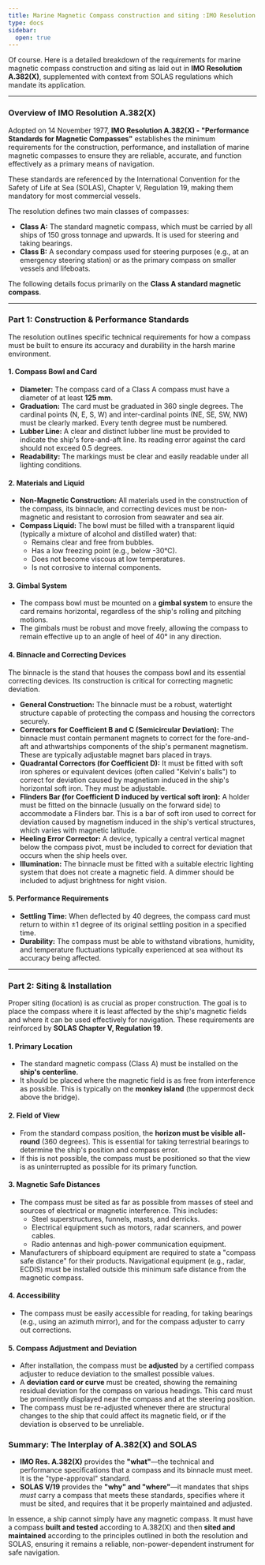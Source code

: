```yaml
---
title: Marine Magnetic Compass construction and siting :IMO Resolution A382(X);
type: docs
sidebar:
  open: true
---
```


Of course. Here is a detailed breakdown of the requirements for marine magnetic compass construction and siting as laid out in **IMO Resolution A.382(X)**, supplemented with context from SOLAS regulations which mandate its application.

---

### **Overview of IMO Resolution A.382(X)**

Adopted on 14 November 1977, **IMO Resolution A.382(X) - "Performance Standards for Magnetic Compasses"** establishes the minimum requirements for the construction, performance, and installation of marine magnetic compasses to ensure they are reliable, accurate, and function effectively as a primary means of navigation.

These standards are referenced by the International Convention for the Safety of Life at Sea (SOLAS), Chapter V, Regulation 19, making them mandatory for most commercial vessels.

The resolution defines two main classes of compasses:

*   **Class A:** The standard magnetic compass, which must be carried by all ships of 150 gross tonnage and upwards. It is used for steering and taking bearings.
*   **Class B:** A secondary compass used for steering purposes (e.g., at an emergency steering station) or as the primary compass on smaller vessels and lifeboats.

The following details focus primarily on the **Class A standard magnetic compass**.

---

### **Part 1: Construction & Performance Standards**

The resolution outlines specific technical requirements for how a compass must be built to ensure its accuracy and durability in the harsh marine environment.

#### **1. Compass Bowl and Card**
*   **Diameter:** The compass card of a Class A compass must have a diameter of at least **125 mm**.
*   **Graduation:** The card must be graduated in 360 single degrees. The cardinal points (N, E, S, W) and inter-cardinal points (NE, SE, SW, NW) must be clearly marked. Every tenth degree must be numbered.
*   **Lubber Line:** A clear and distinct lubber line must be provided to indicate the ship's fore-and-aft line. Its reading error against the card should not exceed 0.5 degrees.
*   **Readability:** The markings must be clear and easily readable under all lighting conditions.

#### **2. Materials and Liquid**
*   **Non-Magnetic Construction:** All materials used in the construction of the compass, its binnacle, and correcting devices must be non-magnetic and resistant to corrosion from seawater and sea air.
*   **Compass Liquid:** The bowl must be filled with a transparent liquid (typically a mixture of alcohol and distilled water) that:
    *   Remains clear and free from bubbles.
    *   Has a low freezing point (e.g., below -30°C).
    *   Does not become viscous at low temperatures.
    *   Is not corrosive to internal components.

#### **3. Gimbal System**
*   The compass bowl must be mounted on a **gimbal system** to ensure the card remains horizontal, regardless of the ship's rolling and pitching motions.
*   The gimbals must be robust and move freely, allowing the compass to remain effective up to an angle of heel of 40° in any direction.

#### **4. Binnacle and Correcting Devices**
The binnacle is the stand that houses the compass bowl and its essential correcting devices. Its construction is critical for correcting magnetic deviation.

*   **General Construction:** The binnacle must be a robust, watertight structure capable of protecting the compass and housing the correctors securely.
*   **Correctors for Coefficient B and C (Semicircular Deviation):** The binnacle must contain permanent magnets to correct for the fore-and-aft and athwartships components of the ship's permanent magnetism. These are typically adjustable magnet bars placed in trays.
*   **Quadrantal Correctors (for Coefficient D):** It must be fitted with soft iron spheres or equivalent devices (often called "Kelvin's balls") to correct for deviation caused by magnetism induced in the ship's horizontal soft iron. They must be adjustable.
*   **Flinders Bar (for Coefficient D induced by vertical soft iron):** A holder must be fitted on the binnacle (usually on the forward side) to accommodate a Flinders bar. This is a bar of soft iron used to correct for deviation caused by magnetism induced in the ship's vertical structures, which varies with magnetic latitude.
*   **Heeling Error Corrector:** A device, typically a central vertical magnet below the compass pivot, must be included to correct for deviation that occurs when the ship heels over.
*   **Illumination:** The binnacle must be fitted with a suitable electric lighting system that does not create a magnetic field. A dimmer should be included to adjust brightness for night vision.

#### **5. Performance Requirements**
*   **Settling Time:** When deflected by 40 degrees, the compass card must return to within ±1 degree of its original settling position in a specified time.
*   **Durability:** The compass must be able to withstand vibrations, humidity, and temperature fluctuations typically experienced at sea without its accuracy being affected.

---

### **Part 2: Siting & Installation**

Proper siting (location) is as crucial as proper construction. The goal is to place the compass where it is least affected by the ship's magnetic fields and where it can be used effectively for navigation. These requirements are reinforced by **SOLAS Chapter V, Regulation 19**.

#### **1. Primary Location**
*   The standard magnetic compass (Class A) must be installed on the **ship's centerline**.
*   It should be placed where the magnetic field is as free from interference as possible. This is typically on the **monkey island** (the uppermost deck above the bridge).

#### **2. Field of View**
*   From the standard compass position, the **horizon must be visible all-round** (360 degrees). This is essential for taking terrestrial bearings to determine the ship's position and compass error.
*   If this is not possible, the compass must be positioned so that the view is as uninterrupted as possible for its primary function.

#### **3. Magnetic Safe Distances**
*   The compass must be sited as far as possible from masses of steel and sources of electrical or magnetic interference. This includes:
    *   Steel superstructures, funnels, masts, and derricks.
    *   Electrical equipment such as motors, radar scanners, and power cables.
    *   Radio antennas and high-power communication equipment.
*   Manufacturers of shipboard equipment are required to state a "compass safe distance" for their products. Navigational equipment (e.g., radar, ECDIS) must be installed outside this minimum safe distance from the magnetic compass.

#### **4. Accessibility**
*   The compass must be easily accessible for reading, for taking bearings (e.g., using an azimuth mirror), and for the compass adjuster to carry out corrections.

#### **5. Compass Adjustment and Deviation**
*   After installation, the compass must be **adjusted** by a certified compass adjuster to reduce deviation to the smallest possible values.
*   A **deviation card or curve** must be created, showing the remaining residual deviation for the compass on various headings. This card must be prominently displayed near the compass and at the steering position.
*   The compass must be re-adjusted whenever there are structural changes to the ship that could affect its magnetic field, or if the deviation is observed to be unreliable.

### **Summary: The Interplay of A.382(X) and SOLAS**

*   **IMO Res. A.382(X)** provides the **"what"**—the technical and performance specifications that a compass and its binnacle must meet. It is the "type-approval" standard.
*   **SOLAS V/19** provides the **"why" and "where"**—it mandates that ships *must* carry a compass that meets these standards, specifies where it must be sited, and requires that it be properly maintained and adjusted.

In essence, a ship cannot simply have any magnetic compass. It must have a compass **built and tested** according to A.382(X) and then **sited and maintained** according to the principles outlined in both the resolution and SOLAS, ensuring it remains a reliable, non-power-dependent instrument for safe navigation.